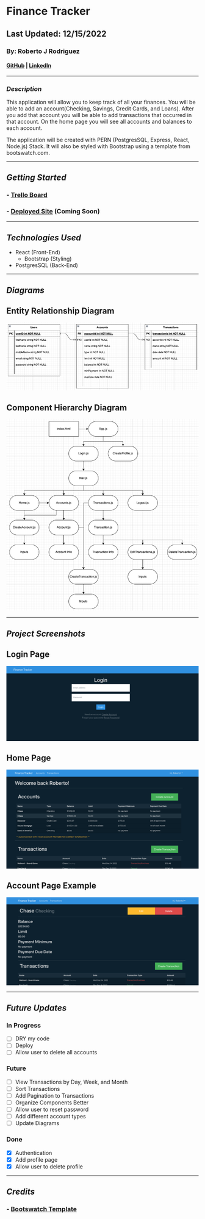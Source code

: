# Finance Tracker

## Last Updated: 12/15/2022

### By: Roberto J Rodriguez

#### [GitHub](https://github.com/robertojrodriguez21) | [LinkedIn](https://www.linkedin.com/in/rob-jes-rod/)

---

### **_Description_**

This application will allow you to keep track of all your finances. You will be able to add an account(Checking, Savings, Credit Cards, and Loans). After you add that account you will be able to add transactions that occurred in that account. On the home page you will see all accounts and balances to each account.

The application will be created with PERN (PostgresSQL, Express, React, Node.js) Stack. It will also be styled with Bootstrap using a template from bootswatch.com.

---

## **_Getting Started_**

### - [Trello Board](https://trello.com/b/rIJwg9G5/finance-tracker)

### - [Deployed Site]() (Coming Soon)

---

## **_Technologies Used_**

- React (Front-End)
  - Bootstrap (Styling)
- PostgresSQL (Back-End)

---

## **_Diagrams_**

## Entity Relationship Diagram

![Entity Relationship Diagram](./diagrams/Screen%20Shot%202022-12-07%20at%202.26.42%20PM.png)

## Component Hierarchy Diagram

![Component Hierarchy Diagram](./diagrams/Screen%20Shot%202022-12-07%20at%204.07.02%20PM.png)

---

## **_Project Screenshots_**

## Login Page

![Login Page](./diagrams/login.png)

## Home Page

![Home Page](./diagrams/homepage.png)

## Account Page Example

![Account Page Example](./diagrams/accountPage.png)

---

## **_Future Updates_**

### In Progress

- [ ] DRY my code
- [ ] Deploy
- [ ] Allow user to delete all accounts

### Future

- [ ] View Transactions by Day, Week, and Month
- [ ] Sort Transactions
- [ ] Add Pagination to Transactions
- [ ] Organize Components Better
- [ ] Allow user to reset password
- [ ] Add different account types
- [ ] Update Diagrams

### Done

- [x] Authentication
- [x] Add profile page
- [x] Allow user to delete profile

---

## **_Credits_**

### - [Bootswatch Template](https://bootswatch.com/superhero/)
